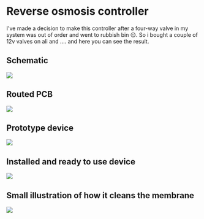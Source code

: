 # Reverse osmosis controller
I've made a decision to make this controller after a four-way valve in my system was out of order and went to rubbish bin :relieved:. So i bought a couple of 12v valves on ali and .... and here you can see the result.


## Schematic
![](https://raw.github.com/SwInDaMix/swindamix.github.io/master/docs/EtaReverseOsmosis/schematic.png)


## Routed PCB
![](https://raw.github.com/SwInDaMix/swindamix.github.io/master/docs/EtaReverseOsmosis/pcb.png)


## Prototype device
![](https://raw.github.com/SwInDaMix/swindamix.github.io/master/docs/EtaReverseOsmosis/prototype_device.jpg)


## Installed and ready to use device
![](https://raw.github.com/SwInDaMix/swindamix.github.io/master/docs/EtaReverseOsmosis/installed_device.jpg)


## Small illustration of how it cleans the membrane
[![](https://img.youtube.com/vi/6y_FyEgpJkM/0.jpg)](https://youtu.be/6y_FyEgpJkM)

